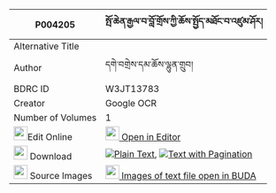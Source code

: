 |P004205|སྤོ་ཆེན་རྒྱལ་བ་བློ་གྲོས་ཀྱི་ཆོས་སྤྱོད་མཐོང་བ་འཛུམ་ཤོར། 
| --- | --- 
|Alternative Title |
|Author| དགེ་བགྲེས་དམ་ཆོས་ལྷུན་གྲུབ།
|BDRC ID | W3JT13783
|Creator | Google OCR
|Number of Volumes| 1
|<img width="25" src="https://img.icons8.com/color/25/000000/edit-property.png">Edit Online| [<img width="25" src="https://avatars.githubusercontent.com/u/45091458?s=200&v=4"> Open in Editor](http://editor.openpecha.org/P004205)
|<img width="25" src="https://img.icons8.com/fluent/48/000000/download-2.png"/>  Download | [![](https://img.icons8.com/color/20/000000/txt.png)Plain Text](https://github.com/Openpecha/P004205/releases/download/v1/po_chen_gyalwa_lodro_kyi_choch_plain_P004205.zip), [![](https://img.icons8.com/color/20/000000/txt.png)Text with Pagination](https://github.com/Openpecha/P004205/releases/download/v1/po_chen_gyalwa_lodro_kyi_choch_pages_P004205.zip)
|<img width="25" src="https://img.icons8.com/plasticine/100/000000/pictures-folder.png"/>  Source Images | [<img width="25" src="https://library.bdrc.io/icons/BUDA-small.svg"> Images of text file open in BUDA](https://library.bdrc.io/show/bdr:W3JT13783)